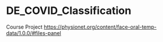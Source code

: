 # DE_COVID_Classification
Course Project
https://physionet.org/content/face-oral-temp-data/1.0.0/#files-panel
